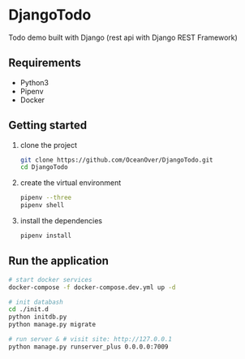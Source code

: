 # DjangoTodo

Todo demo built with Django (rest api with Django REST Framework)

## Requirements

- Python3
- Pipenv
- Docker

## Getting started

1. clone the project

   ```bash
   git clone https://github.com/OceanOver/DjangoTodo.git
   cd DjangoTodo
   ```

2. create the virtual environment

   ```bash
   pipenv --three
   pipenv shell
   ```

3. install the dependencies

   ```bash
   pipenv install
   ```

## Run the application

```bash
# start docker services
docker-compose -f docker-compose.dev.yml up -d

# init databash
cd ./init.d
python initdb.py
python manage.py migrate

# run server & # visit site: http://127.0.0.1
python manage.py runserver_plus 0.0.0.0:7009
```
